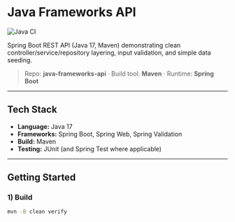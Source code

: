 # Java Frameworks API
![Java CI](https://github.com/sheenawhittier/java-frameworks-api/actions/workflows/build.yml/badge.svg)


Spring Boot REST API (Java 17, Maven) demonstrating clean controller/service/repository layering, input validation, and simple data seeding.

> Repo: **java-frameworks-api** · Build tool: **Maven** · Runtime: **Spring Boot**

---

## Tech Stack
- **Language:** Java 17
- **Frameworks:** Spring Boot, Spring Web, Spring Validation
- **Build:** Maven
- **Testing:** JUnit (and Spring Test where applicable)

---

## Getting Started

### 1) Build
```bash
mvn -B clean verify


